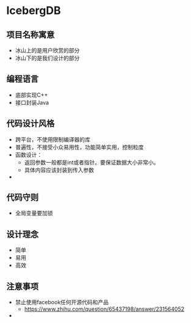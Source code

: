 # IcebergDB

## 项目名称寓意

- 冰山上的是用户欣赏的部分
- 冰山下的是我们设计的部分

## 编程语言

- 底部实现C++
- 接口封装Java

## 代码设计风格

- 跨平台，不使用限制编译器的库
- 普遍性，不接受小众易用性，功能简单实用，控制粒度
- 函数设计：
  - 返回参数一般都是int或者指针。要保证数据大小非常小。
  - 具体内容应该封装到传入参数
- 

## 代码守则

- 全局变量要加锁

## 设计理念

- 简单
- 易用
- 高效

## 注意事项

- 禁止使用facebook任何开源代码和产品
  - https://www.zhihu.com/question/65437198/answer/231564052
- 